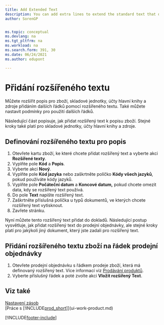 ```yaml
---
title: Add Extended Text
description: You can add extra lines to extend the standard text that describes an item, a G/L account, and other data.
author: SorenGP


ms.topic: conceptual
ms.devlang: na
ms.tgt_pltfrm: na
ms.workload: na
ms.search.form: 391, 30
ms.date: 06/24/2021
ms.author: edupont

---
```

# Přidání rozšířeného textu

Můžete rozšířit popis pro zboží, skladové jednotky, účty hlavní knihy a zdroje přidáním dalších řádků pomocí rozšířeného textu. Také můžete nastavit podmínky pro použití dalších řádků.

Následující část popisuje, jak přidat rozšířený text k popisu zboží. Stejné kroky také platí pro skladové jednotky, účty hlavní knihy a zdroje.

## Definování rozšířeného textu pro popis

1. Otevřete kartu zboží, ke které chcete přidat rozšířený text a vyberte akci **Rozšířené texty**.
2. Vyplňte pole **Kód** a **Popis**.
3. Vyberte akci **Nový**.
4. Vyplňte pole **Kód jazyka** nebo zaškrtněte políčko **Kódy všech jazyků**, pokud používáte kódy jazyků.
5. Vyplňte pole **Počáteční datum** a **Koncové datum,** pokud chcete omezit data, kdy se rozšířený text používá.
6. Do pole **Text** napište rozšířený text.
7. Zaškrtněte příslušná políčka u typů dokumentů, ve kterých chcete rozšířený text vytisknout.
8. Zavřete stránku.

Nyní můžete tento rozšířený text přidat do dokladů. Následující postup vysvětluje, jak přidat rozšířený text do prodejní objednávky, ale stejné kroky platí pro jakýkoli jiný dokument, který jste zadali pro rozšířený text.

## Přidání rozšířeného textu zboží na řádek prodejní objednávky

1. Otevřete prodejní objednávku s řádkem prodeje zboží, která má definovaný rozšířený text. Více informací viz [Prodávání produktů](sales-how-sell-products.md).
2. Vyberte příslušný řádek a poté zvolte akci **Vložit rozšířený Text**.

## Viz také

[Nastavení zásob](inventory-setup-inventory.md)  
[Práce s [!INCLUDE[prod_short](includes/prod_short.md)]](ui-work-product.md)


[!INCLUDE[footer-include](includes/footer-banner.md)]